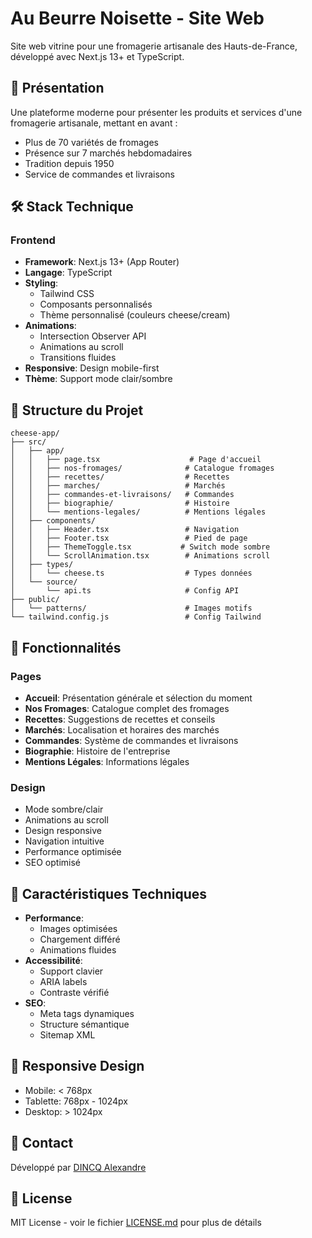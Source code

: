 # Au Beurre Noisette - Site Web

Site web vitrine pour une fromagerie artisanale des Hauts-de-France, développé avec Next.js 13+ et TypeScript.

## 🧀 Présentation

Une plateforme moderne pour présenter les produits et services d'une fromagerie artisanale, mettant en avant :
- Plus de 70 variétés de fromages
- Présence sur 7 marchés hebdomadaires
- Tradition depuis 1950
- Service de commandes et livraisons

## 🛠 Stack Technique

### Frontend
- **Framework**: Next.js 13+ (App Router)
- **Langage**: TypeScript
- **Styling**: 
  - Tailwind CSS
  - Composants personnalisés
  - Thème personnalisé (couleurs cheese/cream)
- **Animations**: 
  - Intersection Observer API
  - Animations au scroll
  - Transitions fluides
- **Responsive**: Design mobile-first
- **Thème**: Support mode clair/sombre

## 📁 Structure du Projet

```text
cheese-app/
├── src/
│   ├── app/
│   │   ├── page.tsx                    # Page d'accueil
│   │   ├── nos-fromages/              # Catalogue fromages
│   │   ├── recettes/                  # Recettes
│   │   ├── marches/                   # Marchés
│   │   ├── commandes-et-livraisons/   # Commandes
│   │   ├── biographie/                # Histoire
│   │   └── mentions-legales/          # Mentions légales
│   ├── components/
│   │   ├── Header.tsx                 # Navigation
│   │   ├── Footer.tsx                 # Pied de page
│   │   ├── ThemeToggle.tsx           # Switch mode sombre
│   │   └── ScrollAnimation.tsx        # Animations scroll
│   ├── types/
│   │   └── cheese.ts                  # Types données
│   └── source/
│       └── api.ts                     # Config API
├── public/
│   └── patterns/                      # Images motifs
└── tailwind.config.js                 # Config Tailwind
```

## 🎨 Fonctionnalités

### Pages
- **Accueil**: Présentation générale et sélection du moment
- **Nos Fromages**: Catalogue complet des fromages
- **Recettes**: Suggestions de recettes et conseils
- **Marchés**: Localisation et horaires des marchés
- **Commandes**: Système de commandes et livraisons
- **Biographie**: Histoire de l'entreprise
- **Mentions Légales**: Informations légales

### Design
- Mode sombre/clair
- Animations au scroll
- Design responsive
- Navigation intuitive
- Performance optimisée
- SEO optimisé

## 🎯 Caractéristiques Techniques

- **Performance**:
  - Images optimisées
  - Chargement différé
  - Animations fluides
- **Accessibilité**:
  - Support clavier
  - ARIA labels
  - Contraste vérifié
- **SEO**:
  - Meta tags dynamiques
  - Structure sémantique
  - Sitemap XML

## 📱 Responsive Design

- Mobile: < 768px
- Tablette: 768px - 1024px
- Desktop: > 1024px

## 👤 Contact

Développé par [DINCQ Alexandre](https://github.com/dagarbolino)

## 📝 License

MIT License - voir le fichier [LICENSE.md](LICENSE.md) pour plus de détails
